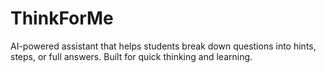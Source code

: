 # ThinkForMe
AI-powered assistant that helps students break down questions into hints, steps, or full answers. Built for quick thinking and learning.
